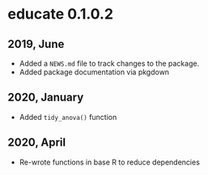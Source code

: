 # educate 0.1.0.2


## 2019, June

* Added a `NEWS.md` file to track changes to the package.
* Added package documentation via pkgdown

## 2020, January

* Added `tidy_anova()` function


## 2020, April

* Re-wrote functions in base R to reduce dependencies
